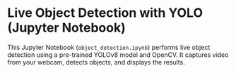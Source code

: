 # Live Object Detection with YOLO (Jupyter Notebook)

This Jupyter Notebook (`object_detection.ipynb`) performs live object detection using a pre-trained YOLOv8 model and OpenCV. It captures video from your webcam, detects objects, and displays the results.
